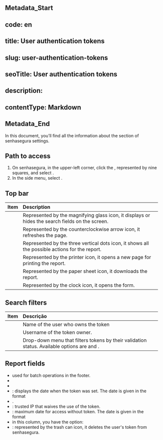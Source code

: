 ## Metadata_Start 
## code: en
## title: User authentication tokens 
## slug: user-authentication-tokens 
## seoTitle: User authentication tokens 
## description:  
## contentType: Markdown 
## Metadata_End
In this document, you’ll find all the information about the  section of senhasegura settings.

## Path to access

1. On senhasegura, in the upper-left corner, click the , represented by nine squares, and select .  
2. In the side menu, select .

## Top bar

| Item  | Description |
| :---- | :---- |
|  | Represented by the magnifying glass icon, it displays or hides the search fields on the screen. |
|  | Represented by the counterclockwise arrow icon, it refreshes the page. |
|  | Represented by the three vertical dots icon, it shows all the possible actions for the report. |
|  | Represented by the printer icon, it opens a new page for printing the report. |
|  | Represented by the paper sheet icon, it downloads the report. |
|  | Represented by the clock icon, it opens the  form. |

## Search filters

| Item | Descrição |
| :---- | :---- |
|  | Name of the user who owns the token |
|  | Username of the token owner. |
|  | Drop-down menu that filters tokens by their validation status. Available options are  and . |

## Report fields

*  used for batch operations in the footer.  
*   
*   
* : displays the date when the token was set. The date is given in the format   
* .  
* : trusted IP that waives the use of the token.   
* : maximum date for access without token. The date is given in the format   
*  in this column, you have the option:  
  *  : represented by the trash can icon, it deletes the user's token from senhasegura.